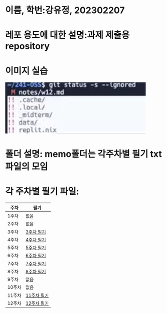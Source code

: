 # 이름, 학번:강유정, 202302207
# 레포 용도에 대한 설명:과제 제출용 repository
# 이미지 실습
![1](/1.png) 
# 폴더 설명: memo폴더는 각주차별 필기 txt 파일의 모임
# 각 주차별 필기 파일:
|주차|필기|
|---|---|
|1주차|없음|
|2주차|없음|
|3주차|[3주차 필기](/memo/3주차.txt)  
|4주차|[4주차 필기](/memo/4주차.txt)
|5주차|[5주차 필기](/memo/5주차.txt)
|6주차|[6주차 필기](/memo/6주차.txt)
|7주차|[7주차 필기](/memo/7주차.txt)
|8주차|[8주차 필기](/memo/8주차.txt)
|9주차|없음|
|10주차|없음|
|11주차|[11주차 필기](/memo/11주차.txt)
|12주차|[12주차 필기](/memo/12주차.txt)